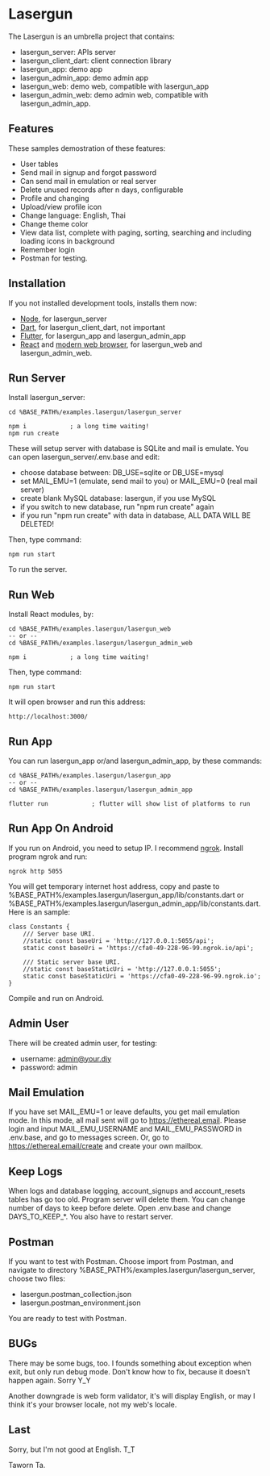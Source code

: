 # Lasergun

The Lasergun is an umbrella project that contains:

- lasergun_server: APIs server
- lasergun_client_dart: client connection library
- lasergun_app: demo app
- lasergun_admin_app: demo admin app
- lasergun_web: demo web, compatible with lasergun_app
- lasergun_admin_web: demo admin web, compatible with lasergun_admin_app.

## Features

These samples demostration of these features:

- User tables
- Send mail in signup and forgot password
- Can send mail in emulation or real server
- Delete unused records after n days, configurable
- Profile and changing
- Upload/view profile icon
- Change language: English, Thai
- Change theme color
- View data list, complete with paging, sorting, searching and including loading icons in background
- Remember login
- Postman for testing.

## Installation

If you not installed development tools, installs them now:

- [Node](https://nodejs.org/), for lasergun_server
- [Dart](https://dart.dev/), for lasergun_client_dart, not important
- [Flutter](https://flutter.dev/), for lasergun_app and lasergun_admin_app
- [React](https://reactjs.org/) and [modern web browser](https://www.google.com/chrome/), for lasergun_web and lasergun_admin_web.

## Run Server

Install lasergun_server:

	cd %BASE_PATH%/examples.lasergun/lasergun_server

	npm i            ; a long time waiting!
	npm run create

These will setup server with database is SQLite and mail is emulate.  You can open lasergun_server/.env.base and edit:

- choose database between: DB_USE=sqlite or DB_USE=mysql
- set MAIL_EMU=1 (emulate, send mail to you) or MAIL_EMU=0 (real mail server)
- create blank MySQL database: lasergun, if you use MySQL
- if you switch to new database, run "npm run create" again
- if you run "npm run create" with data in database, ALL DATA WILL BE DELETED!

Then, type command:

	npm run start

To run the server.

## Run Web

Install React modules, by:

	cd %BASE_PATH%/examples.lasergun/lasergun_web
	-- or --
	cd %BASE_PATH%/examples.lasergun/lasergun_admin_web

	npm i            ; a long time waiting!

Then, type command:

	npm run start

It will open browser and run this address:

	http://localhost:3000/

## Run App

You can run lasergun_app or/and lasergun_admin_app, by these commands:

	cd %BASE_PATH%/examples.lasergun/lasergun_app
	-- or --
	cd %BASE_PATH%/examples.lasergun/lasergun_admin_app

	flutter run            ; flutter will show list of platforms to run

## Run App On Android

If you run on Android, you need to setup IP.  I recommend [ngrok](https://ngrok.com/).  Install program ngrok and run:

	ngrok http 5055

You will get temporary internet host address, copy and paste to %BASE_PATH%/examples.lasergun/lasergun_app/lib/constants.dart or %BASE_PATH%/examples.lasergun/lasergun_admin_app/lib/constants.dart.  Here is an sample:

	class Constants {
		/// Server base URI.
		//static const baseUri = 'http://127.0.0.1:5055/api';
		static const baseUri = 'https://cfa0-49-228-96-99.ngrok.io/api';

		/// Static server base URI.
		//static const baseStaticUri = 'http://127.0.0.1:5055';
		static const baseStaticUri = 'https://cfa0-49-228-96-99.ngrok.io';
	}

Compile and run on Android.

## Admin User

There will be created admin user, for testing:

- username: admin@your.diy
- password: admin

## Mail Emulation

If you have set MAIL_EMU=1 or leave defaults, you get mail emulation mode.  In this mode, all mail sent will go to https://ethereal.email.  Please login and input MAIL_EMU_USERNAME and MAIL_EMU_PASSWORD in .env.base, and go to messages screen.  Or, go to https://ethereal.email/create and create your own mailbox.

## Keep Logs

When logs and database logging, account_signups and account_resets tables has go too old.  Program server will delete them.  You can change number of days to keep before delete. Open .env.base and change DAYS_TO_KEEP_*. You also have to restart server.

## Postman

If you want to test with Postman. Choose import from Postman, and navigate to directory %BASE_PATH%/examples.lasergun/lasergun_server, choose two files:

- lasergun.postman_collection.json
- lasergun.postman_environment.json

You are ready to test with Postman.

## BUGs

There may be some bugs, too. I founds something about exception when exit, but only run debug mode. Don't know how to fix, because it doesn't happen again. Sorry Y_Y

Another downgrade is web form validator, it's will display English, or may I think it's your browser locale, not my web's locale.

## Last

Sorry, but I'm not good at English. T_T

Taworn Ta.
